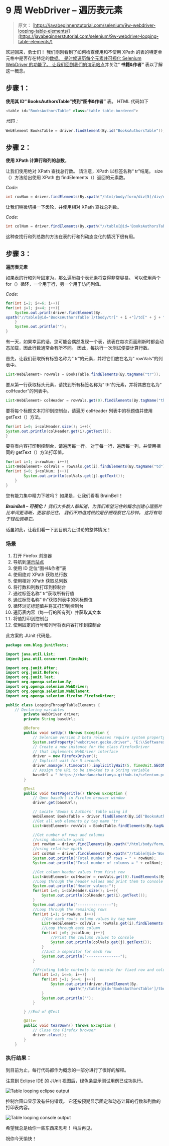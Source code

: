 # 9 周 WebDriver – 遍历表元素

> 原文： [https://javabeginnerstutorial.com/selenium/9w-webdriver-looping-table-elements/](https://javabeginnerstutorial.com/selenium/9w-webdriver-looping-table-elements/)

欢迎回来，勇士们！ 我们刚刚看到了如何检查使用和不使用 XPath 的表的特定单元格中是否存在特定的[数据。 是时候遍历每个元素并可视化 Selenium WebDriver 的功能了。 让我们回到我们的](https://javabeginnerstutorial.com/selenium/9v-webdriver-handling-tables-two-ways/)[演示站点](https://chandanachaitanya.github.io/selenium-practice-site/)并关注“ **书籍&作者”** 表以了解这一概念。

## 步骤 1：

**使用其 ID“ BooksAuthorsTable”找到“图书&作者”** 表。 HTML 代码如下

```java
<table id="BooksAuthorsTable" class="table table-bordered">
```

*代码：*

```java
WebElement BooksTable = driver.findElement(By.id("BooksAuthorsTable"));
```

## 步骤 2：

**使用 XPath 计算行和列的总数**。

让我们使用绝对 XPath 查找总行数。 请注意，XPath 以标签名称“ tr”结尾。 size（）方法给出使用 XPath 由 findElements（）返回的元素数。

*Code:*

```java
int rowNum = driver.findElements(By.xpath("/html/body/form/div[5]/div/div/table/tbody/tr")).size();
```

让我们稍微切换一下齿轮，并使用相对 XPath 查找总列数。

*Code:*

```java
int colNum = driver.findElements(By.xpath("//table[@id='BooksAuthorsTable']/tbody/tr[1]/th")).size();
```

这种查找行和列总数的方法在表的行和列动态变化的情况下很有用。

## 步骤 3：

**遍历表元素**

如果表的行和列号固定为，那么遍历每个表元素将变得非常容易。 可以使用两个 for（）循环，一个用于行，另一个用于访问列值。

*Code:*

```java
for(int i=2; i<=6; i++){
for(int j=1; j<=4; j++){
	System.out.print(driver.findElement(By.
xpath("//table[@id='BooksAuthorsTable']/tbody/tr[" + i +"]/td[" + j + "]")).getText() + "\t");
	}
	System.out.println("");
}
```

有一天，如果幸运的话，您可能会偶然发现一个表，该表在每次页面刷新时都会动态加载，因此行数通常会有所不同。 因此，每执行一次测试便要计算行数。

首先，让我们获取所有标签名称为“ tr”的元素，并将它们放在名为“ rowVals”的列表中。

```java
List<WebElement> rowVals = BooksTable.findElements(By.tagName("tr"));
```

要从第一行获取标头元素，请找到所有标签名称为“ th”的元素，并将其放在名为“ colHeader”的列表中。

```java
List<WebElement> colHeader = rowVals.get(0).findElements(By.tagName("th"));
```

要将每个标题文本打印到控制台，请遍历 colHeader 列表中的标题值并使用 getText（）方法。

```java
for(int i=0; i<colHeader.size(); i++){
System.out.println(colHeader.get(i).getText());
}
```

要将表内容打印到控制台，请遍历每一行。 对于每一行，遍历每一列，并使用相同的 getText（）方法打印值。

```java
for(int i=1; i<rowNum; i++){
List<WebElement> colVals = rowVals.get(i).findElements(By.tagName("td"));
for(int j=0; j<colNum; j++){
		System.out.println(colVals.get(j).getText());
	}
}
```

您有能力集中精力下坡吗？ 如果是，让我们看看 BrainBell！

***BrainBell – 可视化！*** *我们大多数人都知道，为我们希望记住的概念创建心理图片比单词更清晰，更容易记住。 我们不知道或做的是仔细观察它几秒钟。 这将有助于轻松调用它。*

话虽如此，让我们看一下到目前为止讨论的整体情况！

### 场景

1.  打开 Firefox 浏览器
2.  导航到[演示站点](https://chandanachaitanya.github.io/selenium-practice-site/)
3.  使用 ID 定位“图书&作者”表
4.  使用绝对 XPath 获取总行数
5.  使用相对 XPath 获取总列数
6.  将行数和列数打印到控制台
7.  通过标签名称“ tr”获取所有行值
8.  通过标签名称“ th”获取列表中的列标题值
9.  循环浏览标题值并将其打印到控制台
10.  遍历表内容（每一行的所有列）并获取其文本
11.  将值打印到控制台
12.  使用固定的行号和列号将表内容打印到控制台

此方案的 JUnit 代码是，

```java
package com.blog.junitTests;

import java.util.List;
import java.util.concurrent.TimeUnit;

import org.junit.After;
import org.junit.Before;
import org.junit.Test;
import org.openqa.selenium.By;
import org.openqa.selenium.WebDriver;
import org.openqa.selenium.WebElement;
import org.openqa.selenium.firefox.FirefoxDriver;

public class LoopingThroughTableElements {
	// Declaring variables
		private WebDriver driver;
		private String baseUrl;

		@Before
		public void setUp() throws Exception {
			// Selenium version 3 beta releases require system property set up
			System.setProperty("webdriver.gecko.driver", "E:\\Softwares\\"Selenium\\geckodriver-v0.10.0-win64\\geckodriver.exe");
			// Create a new instance for the class FirefoxDriver
			// that implements WebDriver interface
			driver = new FirefoxDriver();
			// Implicit wait for 5 seconds
			driver.manage().timeouts().implicitlyWait(5, TimeUnit.SECONDS);
			// Assign the URL to be invoked to a String variable
			baseUrl = " https://chandanachaitanya.github.io/selenium-practice-site/";
		}

		@Test
		public void testPageTitle() throws Exception {
			// Open baseUrl in Firefox browser window
			driver.get(baseUrl);

			// Locate 'Books & Authors' table using id
			WebElement BooksTable = driver.findElement(By.id("BooksAuthorsTable"));
			//Get all web elements by tag name 'tr'
			List<WebElement> rowVals = BooksTable.findElements(By.tagName("tr"));

			//Get number of rows and columns
			//using absoulute xpath
			int rowNum = driver.findElements(By.xpath("/html/body/form/div[5]/div/div/table/tbody/tr")).size();
			//using relative xpath
			int colNum = driver.findElements(By.xpath("//table[@id='BooksAuthorsTable']/tbody/tr[1]/th")).size();
			System.out.println("Total number of rows = " + rowNum);
			System.out.println("Total number of columns = " + colNum);

			//Get column header values from first row
			List<WebElement> colHeader = rowVals.get(0).findElements(By.tagName("th"));
			//Loop through the header values and print them to console
			System.out.println("Header values:");
			for(int i=0; i<colHeader.size(); i++){
				System.out.println(colHeader.get(i).getText());
			}
			System.out.println("---------------");
			//Loop through the remaining rows
			for(int i=1; i<rowNum; i++){
				//Get each row's column values by tag name
				List<WebElement> colVals = rowVals.get(i).findElements(By.tagName("td"));
				//Loop through each column
				for(int j=0; j<colNum; j++){
					//Print the coulumn values to console
					System.out.println(colVals.get(j).getText());
				}
				//Just a separator for each row
				System.out.println("---------------");
			}			

			//Printing table contents to console for fixed row and column numbers
			for(int i=2; i<=6; i++){
				for(int j=1; j<=4; j++){
					System.out.print(driver.findElement(By.
							xpath("//table[@id='BooksAuthorsTable']/tbody/tr[" + i +"]/td[" + j + "]")).getText() + "\t");
				}
				System.out.println("");
			}

		} //End of @Test

		@After
		public void tearDown() throws Exception {
			// Close the Firefox browser
			driver.close();
		}
	} 
```

### 执行结果：

到目前为止，每行代码都作为概念的一部分进行了很好的解释。

注意到 Eclipse IDE 的 JUnit 视图后，绿色条显示测试用例已成功执行。

![Table looping eclipse output](img/eb1be06c75d2739900d2ad719e04086a.png)

控制台窗口显示没有任何错误。 它还按预期显示固定和动态计算的行数和列数的打印表内容。

![Table looping console output](img/1e764f1ce430826a2d67197d04254dcd.png)

希望我总是给你一些东西来思考！ 稍后再见。

祝你今天愉快！

